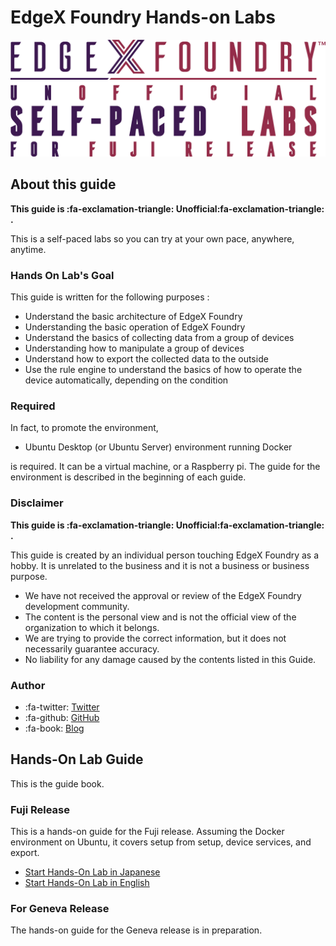# EdgeX Foundry Hands-on Labs

![](../img/index-logo.png)



## About this guide

**This guide is :fa-exclamation-triangle: Unofficial:fa-exclamation-triangle: .**

This is a self-paced labs so you can try at your own pace, anywhere, anytime.


### Hands On Lab's Goal

This guide is written for the following purposes :

* Understand the basic architecture of EdgeX Foundry
* Understanding the basic operation of EdgeX Foundry
* Understand the basics of collecting data from a group of devices
* Understanding how to manipulate a group of devices
* Understand how to export the collected data to the outside
* Use the rule engine to understand the basics of how to operate the device automatically, depending on the condition


### Required

In fact, to promote the environment,

* Ubuntu Desktop (or Ubuntu Server) environment running Docker

is required. It can be a virtual machine, or a Raspberry pi.
The guide for the environment is described in the beginning of each guide.


### Disclaimer

**This guide is :fa-exclamation-triangle: Unofficial:fa-exclamation-triangle: .**

This guide is created by an individual person touching EdgeX Foundry as a hobby. It is unrelated to the business and it is not a business or business purpose.

* We have not received the approval or review of the EdgeX Foundry development community.
* The content is the personal view and is not the official view of the organization to which it belongs.
* We are trying to provide the correct information, but it does not necessarily guarantee accuracy.
* No liability for any damage caused by the contents listed in this Guide.


### Author

* :fa-twitter: [Twitter](https://twitter.com/kurokobo)
* :fa-github: [GitHub](https://github.com/kurokobo)
* :fa-book: [Blog](https://blog.kurokobo.com/)


## Hands-On Lab Guide

This is the guide book.


###  Fuji Release

This is a hands-on guide for the Fuji release.
Assuming the Docker environment on Ubuntu, it covers setup from setup, device services, and export.

* [Start Hands-On Lab in Japanese](ja/fuji/)
* [Start Hands-On Lab in English](en/fuji/)


### For Geneva Release

The hands-on guide for the Geneva release is in preparation.